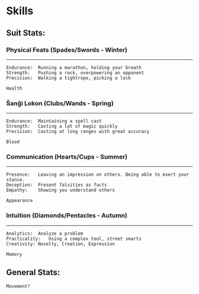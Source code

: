 # Skills

## Suit Stats:
<!--
maybe switch face with Intuition
-->
### Physical Feats (Spades/Swords - Winter)
---
	Endurance:	Running a marathon, holding your breath
	Strength:	Pushing a rock, overpowering an opponent
	Precision:	Walking a tightrope, picking a lock

	Health

### Ŝanĝi Lokon (Clubs/Wands - Spring)
---
	Endurance:	Maintaining a spell cast
	Strength:	Casting a lot of magic quickly
	Precision:	Casting at long ranges with great accuracy
	
	Blood

### Communication (Hearts/Cups - Summer)
---

	Presence:	Leaving an impression on others. Being able to exert your stance.
	Deception:	Present falsities as facts
	Empathy:	Showing you understand others
	
	Appearance
	
### Intuition (Diamonds/Pentacles - Autumn)

<!--
needs fixing explanations
-->

---
	Analytics:	Analyze a problem
	Practicality:	Using a complex tool, street smarts
	Creativity:	Novelty, Creation, Expression
	
	Memory

## General Stats:
	Movement?



